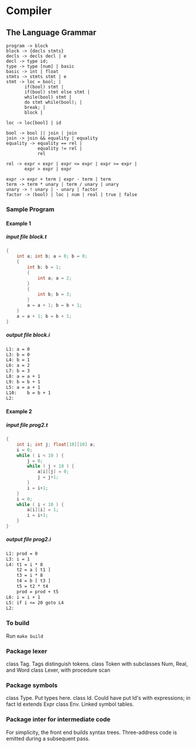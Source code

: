 # Compiler

## The Language Grammar

```bnf
program -> block
block -> {decls stmts}
decls -> decls decl | e
decl -> type id;
type -> type [num] | basic
basic -> int | float
stmts -> stmts stmt | e
stmt -> loc = bool; |
       if(bool) stmt |
       if(bool) stmt else stmt |
       while(bool) stmt |
       do stmt while(bool); |
       break; |
       block |

loc -> loc[bool] | id

bool -> bool || join | join
join -> join && equality | equality
equality -> equality == rel |
            equality != rel |
            rel

rel -> expr < expr | expr <= expr | expr >= expr |
       expr > expr | expr

expr -> expr + term | expr - term | term
term -> term * unary | term / unary | unary
unary -> ! unary | - unary | factor
factor -> (bool) | loc | num | real | true | false
```

### Sample Program

#### Example 1

##### input file block.t

```java
{
	int a; int b; a = 0; b = 0;
	{
		int b; b = 1;
		{
			int a; a = 2;
		}
		{
			int b; b = 3;
		}
		a = a + 1; b = b + 1;
	}
	a = a + 1; b = b + 1;
}

```

##### output file block.i

```txt
L1:	a = 0
L3:	b = 0
L4:	b = 1
L6:	a = 2
L7:	b = 3
L8:	a = a + 1
L9:	b = b + 1
L5:	a = a + 1
L10:	b = b + 1
L2:

```

#### Example 2

##### input file prog2.t

```java
{
	int i; int j; float[10][10] a;
	i = 0;
	while ( i < 10 ) {
		j = 0;
		while ( j < 10 ) {
			a[i][j] = 0;
			j = j+1;
		}
		i = i+1;
	}
	i = 0;
	while ( i < 10 ) {
		a[i][i] = 1;
		i = i+1;
	}
}
```

##### output file prog2.i

```txt
L1:	prod = 0
L3:	i = 1
L4:	t1 = i * 8
	t2 = a [ t1 ]
	t3 = i * 8
	t4 = b [ t3 ]
	t5 = t2 * t4
	prod = prod + t5
L6:	i = i + 1
L5:	if i <= 20 goto L4
L2:
```

### To build
Run `make build`

### Package lexer

class Tag. Tags distinguish tokens.
class Token with subclasses Num, Real, and Word
class Lexer, with procedure scan

### Package symbols

class Type. Put types here.
class Id. Could have put Id's with expressions; in fact Id extends Expr
class Env. Linked symbol tables.

### Package inter for intermediate code

For simplicity, the front end builds syntax trees. Three-address code is
emitted during a subsequent pass.
